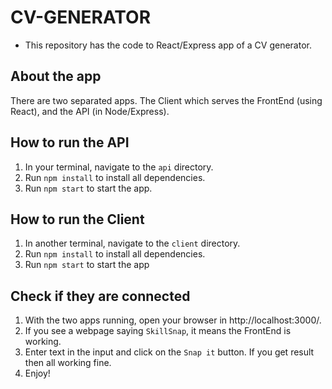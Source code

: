 # CV-GENERATOR
- This repository has the code to React/Express app of a CV generator.

## About the app
There are two separated apps. The Client which serves the FrontEnd (using React), and the API (in Node/Express).

## How to run the API
1. In your terminal, navigate to the `api` directory.
2. Run `npm install` to install all dependencies.
3. Run `npm start` to start the app.

## How to run the Client
1. In another terminal, navigate to the `client` directory.
2. Run `npm install` to install all dependencies.
3. Run `npm start` to start the app

## Check if they are connected
1. With the two apps running, open your browser in http://localhost:3000/.
2. If you see a webpage saying `SkillSnap`, it means the FrontEnd is working.
3. Enter text in the input and click on the `Snap it` button. If you get result then all working fine.
4. Enjoy!